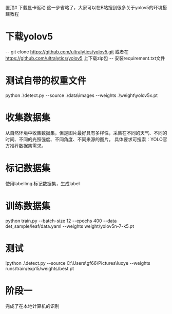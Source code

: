 置顶# 下载显卡驱动
这一步省略了，大家可以在B站搜到很多关于yolov5的环境搭建教程

# 下载yolov5
-- git clone https://github.com/ultralytics/yolov5.git
或者在 https://github.com/ultralytics/yolov5 上下载zip包
-- 安装requirement.txt文件

# 测试自带的权重文件
python .\detect.py --source .\data\images --weights .\weight\yolov5x.pt

# 收集数据集
从自然环境中收集数据集，但是图片最好具有多样性，采集在不同的天气、不同的时间、不同的光照强度、不同角度、不同来源的图片。
具体要求可搜索：YOLO官方推荐数据集需求。

# 标记数据集
使用labelImg 标记数据集，生成label

# 训练数据集
python train.py --batch-size 12 --epochs 400 --data det_sample/leaf/data.yaml --weights weight/yolov5n-7-k5.pt

# 测试
!python .\detect.py --source C:\Users\gf66\Pictures\luoye --weights runs/train/exp15/weights/best.pt



# 阶段一
完成了在本地计算机的识别
